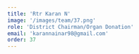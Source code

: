 ```yaml
---
title: 'Rtr Karan N'
image: '/images/team/37.png'
role: 'District Chairman/Organ Donation'
email: 'karannainar98@gmail.com'
order: 37
---
```

